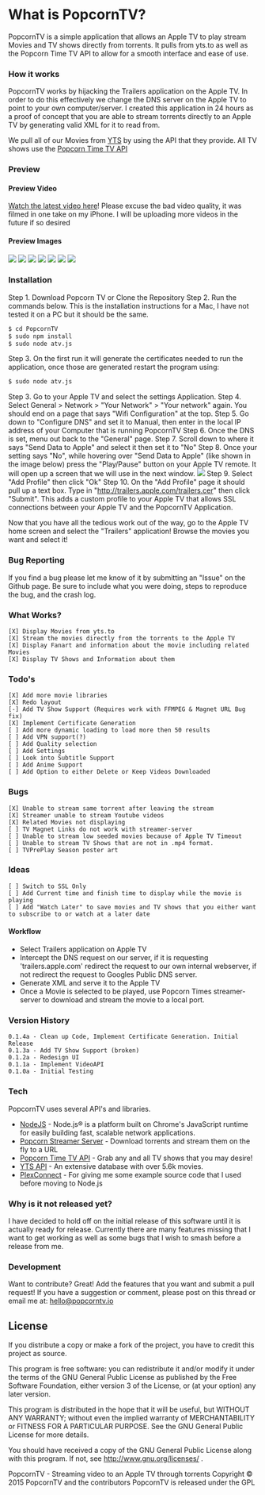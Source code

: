 # What is PopcornTV?

PopcornTV is a simple application that allows an Apple TV to play stream Movies and TV shows directly from torrents. It pulls from yts.to as well as the Popcorn Time TV API to allow for a smooth interface and ease of use.

### How it works

PopcornTV works by hijacking the Trailers application on the Apple TV. In order to do this effectively we change the DNS server on the Apple TV to point to your own computer/server. I created this application in 24 hours as a proof of concept that you are able to stream torrents directly to an Apple TV by generating valid XML for it to read from.

We pull all of our Movies from [YTS](https://yts.to/) by using the API that they provide. All TV shows use the [Popcorn Time TV API](https://git.popcorntime.io/popcorntime/eztv-api/tree/master)

### Preview
#### Preview Video
[Watch the latest video here](https://www.youtube.com/watch?v=dlnwrfkbna4)! Please excuse the bad video quality, it was filmed in one take on my iPhone. I will be uploading more videos in the future if so desired

#### Preview Images
![](http://i.imgur.com/Q8eQt73.jpg)
![](http://i.imgur.com/pW7xqmT.jpg)
![](http://i.imgur.com/uMBZnkS.png)
![](http://i.imgur.com/UXQcWfp.jpg)
![](http://i.imgur.com/OPS9vtR.jpg)
![](http://i.imgur.com/rwmXmir.png)
![](http://i.imgur.com/oD0n1NA.jpg)

### Installation

Step 1. Download Popcorn TV or Clone the Repository
Step 2. Run the commands below. This is the installation instructions for a Mac, I have not tested it on a PC but it should be the same.

```sh
$ cd PopcornTV
$ sudo npm install
$ sudo node atv.js
```
Step 3. On the first run it will generate the certificates needed to run the application, once those are generated restart the program using:
```sh
$ sudo node atv.js
```
Step 3. Go to your Apple TV and select the settings Application.
Step 4. Select General > Network > "Your Network" > "Your network" again. You should end on a page that says "Wifi Configuration" at the top. 
Step 5. Go down to "Configure DNS" and set it to Manual, then enter in the local IP address of your Computer that is running PopcornTV
Step 6. Once the DNS is set, menu out back to the "General" page.
Step 7. Scroll down to where it says "Send Data to Apple" and select it then set it to "No"
Step 8. Once your setting says "No", while hovering over "Send Data to Apple" (like shown in the image below) press the "Play/Pause" button on your Apple TV remote. It will open up a screen that we will use in the next window.
![](http://i.imgur.com/ZUwdFkq.jpg)
Step 9. Select "Add Profile" then click "Ok"
Step 10. On the "Add Profile" page it should pull up a text box. Type in "http://trailers.apple.com/trailers.cer" then click "Submit". This adds a custom profile to your Apple TV that allows SSL connections between your Apple TV and the PopcornTV Application.

Now that you have all the tedious work out of the way, go to the Apple TV home screen and select the "Trailers" application! Browse the movies you want and select it!

### Bug Reporting
If you find a bug please let me know of it by submitting an "Issue" on the Github page. Be sure to include what you were doing, steps to reproduce the bug, and the crash log.


### What Works?

```
[X] Display Movies from yts.to
[X] Stream the movies directly from the torrents to the Apple TV
[X] Display Fanart and information about the movie including related Movies
[X] Display TV Shows and Information about them
```

### Todo's

```
[X] Add more movie libraries
[X] Redo layout
[-] Add TV Show Support (Requires work with FFMPEG & Magnet URL Bug fix)
[X] Implement Certificate Generation
[ ] Add more dynamic loading to load more then 50 results
[ ] Add VPN support(?)
[ ] Add Quality selection
[ ] Add Settings
[ ] Look into Subtitle Support
[ ] Add Anime Support
[ ] Add Option to either Delete or Keep Videos Downloaded
```

### Bugs

```
[X] Unable to stream same torrent after leaving the stream
[X] Streamer unable to stream Youtube videos
[X] Related Movies not displaying
[ ] TV Magnet Links do not work with streamer-server
[ ] Unable to stream low seeded movies because of Apple TV Timeout
[ ] Unable to stream TV Shows that are not in .mp4 format.
[ ] TVPrePlay Season poster art
```

### Ideas
```
[ ] Switch to SSL Only
[ ] Add Current time and finish time to display while the movie is playing
[ ] Add "Watch Later" to save movies and TV shows that you either want to subscribe to or watch at a later date
```

#### Workflow
- Select Trailers application on Apple TV
- Intercept the DNS request on our server, if it is requesting 'trailers.apple.com' redirect the request to our own internal webserver, if not redirect the request to Googles Public DNS server.
- Generate XML and serve it to the Apple TV
- Once a Movie is selected to be played, use Popcorn Times streamer-server to download and stream the movie to a local port.


### Version History
```
0.1.4a - Clean up Code, Implement Certificate Generation. Initial Release
0.1.3a - Add TV Show Support (broken)
0.1.2a - Redesign UI
0.1.1a - Implement VideoAPI
0.1.0a - Initial Testing
```

### Tech

PopcornTV uses several API's and libraries.

* [NodeJS](https://nodejs.org/) - Node.js® is a platform built on Chrome's JavaScript runtime for easily building fast, scalable network applications.
* [Popcorn Streamer Server](https://git.popcorntime.io/popcorntime/streamer-server) - Download torrents and stream them on the fly to a URL
* [Popcorn Time TV API](https://git.popcorntime.io/popcorntime/eztv-api/tree/master) - Grab any and all TV shows that you may desire!
* [YTS API](https://yts.to/api) - An extensive database with over 5.6k movies.
* [PlexConnect](https://github.com/iBaa/PlexConnect) - For giving me some example source code that I used before moving to Node.js

### Why is it not released yet?

I have decided to hold off on the initial release of this software until it is actually ready for release. Currently there are many features missing that I want to get working as well as some bugs that I wish to smash before a release from me.

### Development

Want to contribute? Great! Add the features that you want and submit a pull request! If you have a suggestion or comment, please post on this thread or email me at: hello@popcorntv.io

License
----

If you distribute a copy or make a fork of the project, you have to credit this project as source.

This program is free software: you can redistribute it and/or modify
it under the terms of the GNU General Public License as published by
the Free Software Foundation, either version 3 of the License, or
(at your option) any later version.

This program is distributed in the hope that it will be useful,
but WITHOUT ANY WARRANTY; without even the implied warranty of
MERCHANTABILITY or FITNESS FOR A PARTICULAR PURPOSE.  See the
GNU General Public License for more details.

You should have received a copy of the GNU General Public License
along with this program.  If not, see http://www.gnu.org/licenses/ .


PopcornTV - Streaming video to an Apple TV through torrents
Copyright © 2015  PopcornTV and the contributors
PopcornTV is released under the GPL
